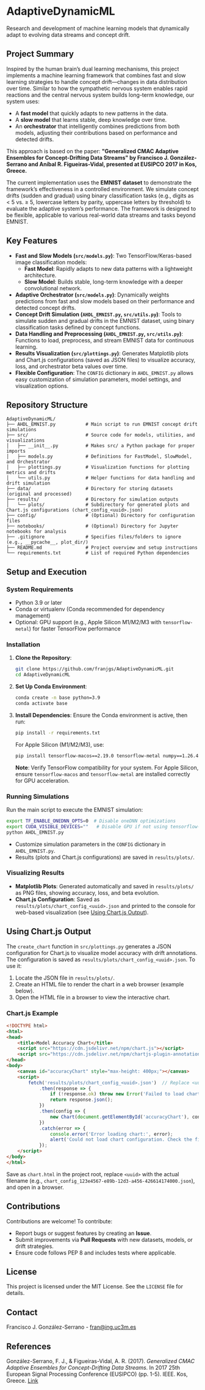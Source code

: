 # AdaptiveDynamicML

Research and development of machine learning models that dynamically adapt to evolving data streams and concept drift.

## Project Summary

Inspired by the human brain’s dual learning mechanisms, this project implements a machine learning framework that combines fast and slow learning strategies to handle concept drift—changes in data distribution over time. Similar to how the sympathetic nervous system enables rapid reactions and the central nervous system builds long-term knowledge, our system uses:
- A **fast model** that quickly adapts to new patterns in the data.
- A **slow model** that learns stable, deep knowledge over time.
- An **orchestrator** that intelligently combines predictions from both models, adjusting their contributions based on performance and detected drifts.

This approach is based on the paper: **"Generalized CMAC Adaptive Ensembles for Concept-Drifting Data Streams" by Francisco J. González-Serrano and Aníbal R. Figueiras-Vidal, presented at EUSIPCO 2017 in Kos, Greece.**

The current implementation uses the **EMNIST dataset** to demonstrate the framework’s effectiveness in a controlled environment. We simulate concept drifts (sudden and gradual) using binary classification tasks (e.g., digits as < 5 vs. ≥ 5, lowercase letters by parity, uppercase letters by threshold) to evaluate the adaptive system’s performance. The framework is designed to be flexible, applicable to various real-world data streams and tasks beyond EMNIST.

## Key Features

- **Fast and Slow Models (`src/models.py`)**: Two TensorFlow/Keras-based image classification models:
  - **Fast Model**: Rapidly adapts to new data patterns with a lightweight architecture.
  - **Slow Model**: Builds stable, long-term knowledge with a deeper convolutional network.
- **Adaptive Orchestrator (`src/models.py`)**: Dynamically weights predictions from fast and slow models based on their performance and detected concept drifts.
- **Concept Drift Simulation (`AHDL_EMNIST.py`, `src/utils.py`)**: Tools to simulate sudden and gradual drifts in the EMNIST dataset, using binary classification tasks defined by concept functions.
- **Data Handling and Preprocessing (`AHDL_EMNIST.py`, `src/utils.py`)**: Functions to load, preprocess, and stream EMNIST data for continuous learning.
- **Results Visualization (`src/plottings.py`)**: Generates Matplotlib plots and Chart.js configurations (saved as JSON files) to visualize accuracy, loss, and orchestrator beta values over time.
- **Flexible Configuration**: The `CONFIG` dictionary in `AHDL_EMNIST.py` allows easy customization of simulation parameters, model settings, and visualization options.

## Repository Structure

```
AdaptiveDynamicML/
├── AHDL_EMNIST.py           # Main script to run EMNIST concept drift simulations
├── src/                     # Source code for models, utilities, and visualizations
│   ├── __init__.py          # Makes src/ a Python package for proper imports
│   ├── models.py            # Definitions for FastModel, SlowModel, and Orchestrator
│   ├── plottings.py         # Visualization functions for plotting metrics and drifts
│   └── utils.py             # Helper functions for data handling and drift simulation
├── data/                    # Directory for storing datasets (original and processed)
├── results/                 # Directory for simulation outputs
│   └── plots/               # Subdirectory for generated plots and Chart.js configurations (chart_config_<uuid>.json)
├── config/                  # (Optional) Directory for configuration files
├── notebooks/               # (Optional) Directory for Jupyter notebooks for analysis
├── .gitignore               # Specifies files/folders to ignore (e.g., __pycache__, plot_dir/)
├── README.md                # Project overview and setup instructions
└── requirements.txt         # List of required Python dependencies
```

## Setup and Execution

### System Requirements
- Python 3.9 or later
- Conda or virtualenv (Conda recommended for dependency management)
- Optional: GPU support (e.g., Apple Silicon M1/M2/M3 with `tensorflow-metal`) for faster TensorFlow performance

### Installation
1. **Clone the Repository**:
   ```bash
   git clone https://github.com/franjgs/AdaptiveDynamicML.git
   cd AdaptiveDynamicML
   ```

2. **Set Up Conda Environment**:
   ```bash
   conda create -n base python=3.9
   conda activate base
   ```

3. **Install Dependencies**:
   Ensure the Conda environment is active, then run:
   ```bash
   pip install -r requirements.txt
   ```
   For Apple Silicon (M1/M2/M3), use:
   ```bash
   pip install tensorflow-macos==2.19.0 tensorflow-metal numpy==1.26.4 tensorflow-datasets matplotlib==3.6.3
   ```
   **Note**: Verify TensorFlow compatibility for your system. For Apple Silicon, ensure `tensorflow-macos` and `tensorflow-metal` are installed correctly for GPU acceleration.

### Running Simulations
Run the main script to execute the EMNIST simulation:
```bash
export TF_ENABLE_ONEDNN_OPTS=0  # Disable oneDNN optimizations
export CUDA_VISIBLE_DEVICES=""   # Disable GPU if not using tensorflow-metal
python AHDL_EMNIST.py
```
- Customize simulation parameters in the `CONFIG` dictionary in `AHDL_EMNIST.py`.
- Results (plots and Chart.js configurations) are saved in `results/plots/`.

### Visualizing Results
- **Matplotlib Plots**: Generated automatically and saved in `results/plots/` as PNG files, showing accuracy, loss, and beta evolution.
- **Chart.js Configuration**: Saved as `results/plots/chart_config_<uuid>.json` and printed to the console for web-based visualization (see [Using Chart.js Output](#using-chartjs-output)).

## Using Chart.js Output
The `create_chart` function in `src/plottings.py` generates a JSON configuration for Chart.js to visualize model accuracy with drift annotations. The configuration is saved as `results/plots/chart_config_<uuid>.json`. To use it:
1. Locate the JSON file in `results/plots/`.
2. Create an HTML file to render the chart in a web browser (example below).
3. Open the HTML file in a browser to view the interactive chart.

### Chart.js Example
```html
<!DOCTYPE html>
<html>
<head>
    <title>Model Accuracy Chart</title>
    <script src="https://cdn.jsdelivr.net/npm/chart.js"></script>
    <script src="https://cdn.jsdelivr.net/npm/chartjs-plugin-annotation"></script>
</head>
<body>
    <canvas id="accuracyChart" style="max-height: 400px;"></canvas>
    <script>
        fetch('results/plots/chart_config_<uuid>.json')  // Replace <uuid> with the actual filename
            .then(response => {
                if (!response.ok) throw new Error('Failed to load chart configuration');
                return response.json();
            })
            .then(config => {
                new Chart(document.getElementById('accuracyChart'), config);
            })
            .catch(error => {
                console.error('Error loading chart:', error);
                alert('Could not load chart configuration. Check the file path and JSON format.');
            });
    </script>
</body>
</html>
```
Save as `chart.html` in the project root, replace `<uuid>` with the actual filename (e.g., `chart_config_123e4567-e89b-12d3-a456-426614174000.json`), and open in a browser.

## Contributions
Contributions are welcome! To contribute:
- Report bugs or suggest features by creating an **Issue**.
- Submit improvements via **Pull Requests** with new datasets, models, or drift strategies.
- Ensure code follows PEP 8 and includes tests where applicable.

## License
This project is licensed under the MIT License. See the `LICENSE` file for details.

## Contact
Francisco J. González-Serrano - [fran@ing.uc3m.es](mailto:fran@ing.uc3m.es)

## References
González-Serrano, F. J., & Figueiras-Vidal, A. R. (2017). *Generalized CMAC Adaptive Ensembles for Concept-Drifting Data Streams*. In 2017 25th European Signal Processing Conference (EUSIPCO) (pp. 1-5). IEEE. Kos, Greece. [Link](https://www.eurasip.org/Proceedings/Eusipco/Eusipco2017/papers/1570340671.pdf)